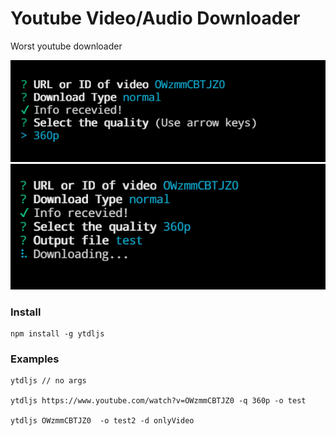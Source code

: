 # Youtube Video/Audio Downloader

Worst youtube downloader

![screenshot1](ss1.png)
![screenshot2](ss2.png)

### Install
```
npm install -g ytdljs
```

### Examples
```
ytdljs // no args

ytdljs https://www.youtube.com/watch?v=OWzmmCBTJZ0 -q 360p -o test

ytdljs OWzmmCBTJZ0  -o test2 -d onlyVideo
```